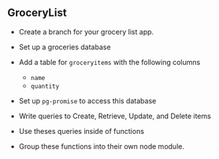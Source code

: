 ## GroceryList

- Create a branch for your grocery list app.

- Set up a groceries database
- Add a table for `groceryitems` with the following columns
    - `name`
    - `quantity`

- Set up `pg-promise` to access this database

- Write queries to Create, Retrieve, Update, and Delete items

- Use theses queries inside of functions

- Group these functions into their own node module.